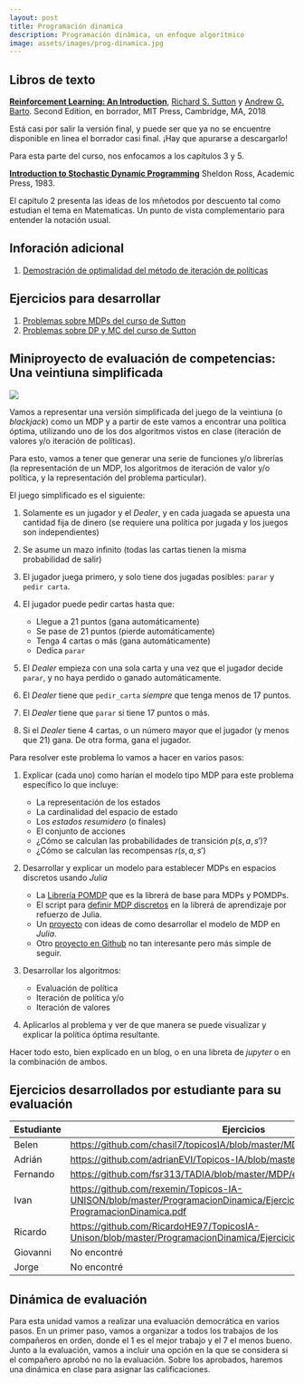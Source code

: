 ```yaml
---
layout: post
title: Programación dinamica
description: Programación dinámica, un enfoque algorítmico
image: assets/images/prog-dinamica.jpg
---
```



## Libros de texto

[**Reinforcement Learning: An
Introduction**](http://incompleteideas.net/book/the-book-2nd.html),
[Richard S. Sutton](http://incompleteideas.net/index.html) y [Andrew
G. Barto](http://www-anw.cs.umass.edu/%7Ebarto/). Second Edition, en
borrador, MIT Press, Cambridge, MA, 2018

Está casi por salir la versión final, y puede ser que ya no se
encuentre disponible en linea el borrador casi final. ¡Hay que
apurarse a descargarlo!


Para esta parte del curso, nos enfocamos a los capítulos 3 y 5.

[**Introduction to Stochastic Dynamic
Programming**](http://www.deeplearningitalia.com/wp-content/uploads/2018/03/Introduction-to-Stochastic-Dynamic-Programming-Ross.pdf)
Sheldon Ross, Academic Press, 1983.

El capítulo 2 presenta las ideas de los mñetodos por descuento tal
como estudian el tema en Matematicas. Un punto de vista complementario
para entender la notación usual.

## Inforación adicional

1. [Demostración de optimalidad del método de iteración de políticas](http://ee266.stanford.edu/lectures/dpproof.pdf)


## Ejercicios para desarrollar

1. [Problemas sobre MDPs del curso de Sutton](https://drive.google.com/drive/folders/0B-WvrETGtkescG5sTDk2XzZkN2M)
2. [Problemas sobre DP y MC del curso de Sutton](https://drive.google.com/drive/folders/0B-WvrETGtkescG5sTDk2XzZkN2M)


## Miniproyecto de evaluación de competencias: Una veintiuna simplificada

![](https://www.google.com/url?sa=i&rct=j&q=&esrc=s&source=images&cd=&cad=rja&uact=8&ved=2ahUKEwjx-_jAwsPdAhVMb60KHafpBE8QjRx6BAgBEAU&url=https%3A%2F%2Fcommons.wikimedia.org%2Fwiki%2FFile%3ABlackjack21.jpg&psig=AOvVaw1_DgBYuzWYvttzUkmO7U_c&ust=1537324577735747)


Vamos a representar una versión simplificada del juego de la veintiuna
(o *blackjack*) como un MDP y a partir de este vamos a encontrar una
política óptima, utilizando uno de los dos algoritmos vistos en clase
(iteración de valores y/o iteración de políticas).

Para esto, vamos a tener que generar una serie de funciones y/o
librerías (la representación de un MDP, los algoritmos de iteración de
valor y/o política, y la representación del problema particular).

El juego simplificado es el siguiente:

1. Solamente es un jugador y el *Dealer*, y en cada juagada se apuesta una
   cantidad fija de dinero (se requiere una política por jugada y los juegos son
   independientes)

2. Se asume un mazo infinito (todas las cartas tienen la misma probabilidad de
   salir)

3. El jugador juega primero, y solo tiene dos jugadas posibles: `parar` y `pedir
   carta`.

4. El jugador puede pedir cartas hasta que:
   + Llegue a 21 puntos (gana automáticamente)
   + Se pase de 21 puntos (pierde automáticamente)
   + Tenga 4 cartas o más (gana automáticamente)
   + Dedica `parar`

5. El *Dealer* empieza con una sola carta y una vez que el jugador decide
   `parar`, y no haya perdido o ganado automáticamente.

6. El *Dealer* tiene que `pedir_carta` *siempre* que tenga menos de 17 puntos.

7. El *Dealer* tiene que `parar` si tiene 17 puntos o más.

8. Si el *Dealer* tiene 4 cartas, o un número mayor que el jugador (y menos que
   21) gana. De otra forma, gana el jugador.


Para resolver este problema lo vamos a hacer en varios pasos:


1. Explicar (cada uno) como harían el modelo tipo MDP para este problema específico lo que incluye:
   + La representación de los estados
   + La cardinalidad del espacio de estado
   + Los *estados resumidero* (o finales)
   + El conjunto de acciones
   + ¿Cómo se calculan las probabilidades de transición $p(s, a, s')$?
   + ¿Cómo se calculan las recompensas $r(s, a, s')$

2. Desarrollar y explicar un modelo para establecer MDPs en espacios discretos usando *Julia*
   - La [Librería POMDP](https://github.com/JuliaPOMDP/POMDPs.jl) que es la librerá de base para MDPs y POMDPs.
   - El script para [definir MDP
     discretos](https://github.com/JuliaReinforcementLearning/ReinforcementLearningEnvironmentDiscrete.jl/blob/master/src/mdp.jl)
     en la librerá de aprendizaje por refuerzo de Julia.
   - Un [proyecto](https://github.com/sawcordwell/MDPs.jl) con ideas
     de como desarrollar el modelo de MDP en *Julia*.
   - Otro [proyecto en Github](https://github.com/cpritcha/MDP) no tan interesante pero más simple de seguir.


3. Desarrollar los algoritmos:
   + Evaluación de política
   + Iteración de política y/o
   + Iteración de valores

4. Aplicarlos al problema y ver de que manera se puede visualizar y explicar la política óptima resultante.


Hacer todo esto, bien explicado en un blog, o en una libreta de *jupyter* o en la combinación de ambos.


## Ejercicios desarrollados por estudiante para su evaluación

| Estudiante | Ejercicios                                                                                                          | Proyecto 21                                                                                                        |
| ------     | ------                                                                                                              | ------                                                                                                             |
| Belen      | https://github.com/chasil7/topicosIA/blob/master/MDP/MDP_ejercicios.pdf                                             | https://github.com/chasil7/topicosIA/blob/master/MDP/MDP_Black_Jack.ipynb                                          |
| Adrián     | https://github.com/adrianEVI/Topicos-IA/blob/master/MDP/MPD.pdf                                                     | https://github.com/adrianEVI/Topicos-IA/blob/master/MDP/MDP.ipynb                                                  |
| Fernando   | https://github.com/fsr313/TADIA/blob/master/MDP/ejercicios.md                                                       | https://github.com/fsr313/TADIA/blob/master/MDP/iterar_valores.ipynb                                               |
| Ivan       | https://github.com/rexemin/Topicos-IA-UNISON/blob/master/ProgramacionDinamica/Ejercicios-ProgramacionDinamica.pdf   | https://github.com/rexemin/Topicos-IA-UNISON/blob/master/ProgramacionDinamica/21                                   |
| Ricardo    | https://github.com/RicardoHE97/TopicosIA-Unison/blob/master/ProgramacionDinamica/EjerciciosProgramacionDinamica.pdf | https://github.com/RicardoHE97/TopicosIA-Unison/blob/master/ProgramacionDinamica/MDP_BlackJack/MDP_BlackJack.ipynb |
| Giovanni   | No encontré                                                                                                         | No encontré                                                                                                        |
| Jorge      | No encontré                                                                                                         | No encontré                                                                                                        |

## Dinámica de evaluación

Para esta unidad vamos a realizar una evaluación democrática en varios pasos. En
un primer paso, vamos a organizar a todos los trabajos de los compañeros en
orden, donde el 1 es el mejor trabajo y el 7 el menos bueno. Junto a la
evaluación, vamos a incluir una opción en la que se considera si el compañero
aprobó no no la evaluación. Sobre los aprobados, haremos una dinámica en clase
para asignar las calificaciones.
